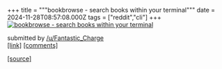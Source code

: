 +++
title = """bookbrowse - search books within your terminal"""
date = 2024-11-28T08:57:08.000Z
tags = ["reddit","cli"]
+++
[![bookbrowse - search books within your terminal](https://preview.redd.it/rf31gir4xl3e1.gif?width=640&crop=smart&s=19a1ecb2f11d7ce4477f327cd1cfd8c6b3ecca97 "bookbrowse - search books within your terminal")](https://www.reddit.com/r/commandline/comments/1h1rv8d/bookbrowse_search_books_within_your_terminal/)

submitted by [/u/Fantastic\_Charge](https://www.reddit.com/user/Fantastic_Charge)  
[\[link\]](https://i.redd.it/rf31gir4xl3e1.gif) [\[comments\]](https://www.reddit.com/r/commandline/comments/1h1rv8d/bookbrowse_search_books_within_your_terminal/)

[[source]](https://www.reddit.com/r/commandline/comments/1h1rv8d/bookbrowse_search_books_within_your_terminal/)
